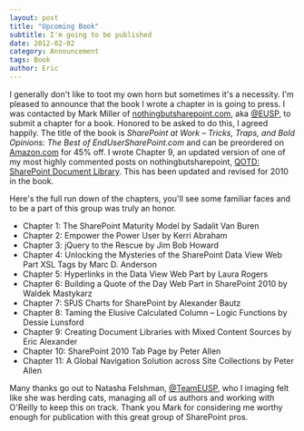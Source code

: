 ```yaml
---
layout: post
title: "Upcoming Book"
subtitle: I'm going to be published
date: 2012-02-02
category: Announcement
tags: Book
author: Eric
---
```

I generally don't like to toot my own horn but sometimes it's a necessity. I'm pleased to announce that the book I wrote a chapter in is going to press. I was contacted by Mark Miller of [nothingbutsharepoint.com](https://www.nothingbutsharepoint.com/"), aka [@EUSP](http://twitter.com/EUSP"), to submit a chapter for a book. Honored to be asked to do this, I agreed happily. The title of the book is _SharePoint at Work – Tricks, Traps, and Bold Opinions: The Best of EndUserSharePoint.com_ and can be preordered on [Amazon.com](http://www.amazon.com/SharePoint-2010-Work-Tricks-Opinions/dp/1449321003/) for 45% off. I wrote Chapter 9, an updated version of one of my most highly commented posts on nothingbutsharepoint, [QOTD: SharePoint Document Library](https://www.nothingbutsharepoint.com/sites/eusp/Pages/qotd-sharepoint-document-library.aspx). This has been updated and revised for 2010 in the book.

Here's the full run down of the chapters, you'll see some familiar faces and to be a part of this group was truly an honor.

- Chapter 1: The SharePoint Maturity Model by Sadalit Van Buren
- Chapter 2: Empower the Power User by Kerri Abraham
- Chapter 3: jQuery to the Rescue by Jim Bob Howard
- Chapter 4: Unlocking the Mysteries of the SharePoint Data View Web Part XSL Tags by Marc D. Anderson
- Chapter 5: Hyperlinks in the Data View Web Part by Laura Rogers
- Chapter 6: Building a Quote of the Day Web Part in SharePoint 2010 by Waldek Mastykarz
- Chapter 7: SPJS Charts for SharePoint by Alexander Bautz
- Chapter 8: Taming the Elusive Calculated Column – Logic Functions by Dessie Lunsford
- Chapter 9: Creating Document Libraries with Mixed Content Sources by Eric Alexander
- Chapter 10: SharePoint 2010 Tab Page by Peter Allen
- Chapter 11: A Global Navigation Solution across Site Collections by Peter Allen

Many thanks go out to Natasha Felshman, [@TeamEUSP](http://twitter.com/TeamEUSP), who I imaging felt like she was herding cats, managing all of us authors and working with O'Reilly to keep this on track. Thank you Mark for considering me worthy enough for publication with this great group of SharePoint pros.
